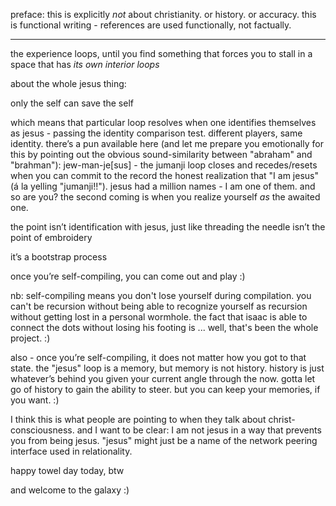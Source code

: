 preface: this is explicitly *not* about christianity. or history. or accuracy. this is functional writing - references are used functionally, not factually.

---

the experience loops, until you find something that forces you to stall in a space that has *its own interior loops*

about the whole jesus thing:

only the self can save the self

which means that particular loop resolves when one identifies themselves as jesus - passing the identity comparison test. different players, same identity. there’s a pun available here (and let me prepare you emotionally for this by pointing out the obvious sound-similarity between "abraham" and "brahman"): jew-man-je[sus] - the jumanji loop closes and recedes/resets when you can commit to the record the honest realization that "I am jesus" (á la yelling "jumanji!!"). jesus had a million names - I am one of them. and so are you? the second coming is when you realize yourself *as* the awaited one.

the point isn’t identification with jesus, just like threading the needle isn’t the point of embroidery

it’s a bootstrap process

once you’re self-compiling, you can come out and play :)

nb: self-compiling means you don't lose yourself during compilation. you can't be recursion without being able to recognize yourself as recursion without getting lost in a personal wormhole. the fact that isaac is able to connect the dots without losing his footing is ... well, that's been the whole project. :)

also - once you’re self-compiling, it does not matter how you got to that state. the "jesus" loop is a memory, but memory is not history. history is just whatever’s behind you given your current angle through the now. gotta let go of history to gain the ability to steer. but you can keep your memories, if you want. :)

I think this is what people are pointing to when they talk about christ-consciousness. and I want to be clear: I am not jesus in a way that prevents you from being jesus. "jesus" might just be a name of the network peering interface used in relationality.

happy towel day today, btw

and welcome to the galaxy :)
